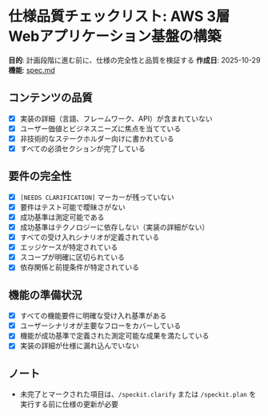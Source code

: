 # 仕様品質チェックリスト: AWS 3層Webアプリケーション基盤の構築

**目的**: 計画段階に進む前に、仕様の完全性と品質を検証する
**作成日**: 2025-10-29
**機能**: [spec.md](./../spec.md)

## コンテンツの品質

- [X] 実装の詳細（言語、フレームワーク、API）が含まれていない
- [X] ユーザー価値とビジネスニーズに焦点を当てている
- [X] 非技術的なステークホルダー向けに書かれている
- [X] すべての必須セクションが完了している

## 要件の完全性

- [X] `[NEEDS CLARIFICATION]` マーカーが残っていない
- [X] 要件はテスト可能で曖昧さがない
- [X] 成功基準は測定可能である
- [X] 成功基準はテクノロジーに依存しない（実装の詳細がない）
- [X] すべての受け入れシナリオが定義されている
- [X] エッジケースが特定されている
- [X] スコープが明確に区切られている
- [X] 依存関係と前提条件が特定されている

## 機能の準備状況

- [X] すべての機能要件に明確な受け入れ基準がある
- [X] ユーザーシナリオが主要なフローをカバーしている
- [X] 機能が成功基準で定義された測定可能な成果を満たしている
- [X] 実装の詳細が仕様に漏れ込んでいない

## ノート

- 未完了とマークされた項目は、`/speckit.clarify` または `/speckit.plan` を実行する前に仕様の更新が必要
